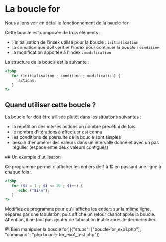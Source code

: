 # La boucle for

Nous allons voir en détail le fonctionnement de la boucle `for`

Cette boucle est composée de trois éléments :

- l'initialisation de l'index utilisé pour la boucle : `initialisation`
- la condition que doit vérifier l'index pour continuer la boucle : `condition`
- la modification apportée à l'index : ̀`modification`

La structure de la boucle est la suivante :

```php
<?php
   for (initialisation ; condition ; modification) {
      actions;
   }
?>
```
## Quand utiliser cette boucle ?

La boucle for doit être utilisée plutôt dans les situations suivantes :

- la répétition des mêmes actions un nombre prédéfini de fois
- le nombre d'itérations à effectuer est connu
- les conditions de poursuite de la boucle sont simples
- besoin d'énumérer des valeurs dans un intervalle donné et avec un pas régulier (espace entre deux valeurs contiguës)

## Un exemple d'utilisation

Ce programme permet d'afficher les entiers de 1 à 10 en passant une ligne à chaque fois :

```php runnable
<?php
   for ($i = 1 ; $i <= 10 ; $i++) {
      echo ("$i\n");
   }
?>
```

Modifiez ce programme pour qu'il affiche les entiers sur la même ligne, séparés par une tabulation, puis affiche un retour chariot après la boucle.
Attention, il ne faut pas ajouter de tabulation inutile après le dernier entier.

@[Bien manipuler la boucle for]({"stubs": ["boucle-for_exo1.php"], "command": "php boucle-for_exo1_test.php"})
